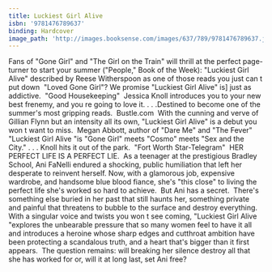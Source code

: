 ```yaml
---
title: Luckiest Girl Alive
isbn: '9781476789637'
binding: Hardcover
image_path: 'http://images.booksense.com/images/637/789/9781476789637.jpg'
---
```



Fans of "Gone Girl" and "The Girl on the Train" will thrill at the perfect page-turner to start your summer ("People," Book of the Week): "Luckiest Girl Alive" described by Reese Witherspoon as one of those reads you just can t put down&nbsp;
"Loved Gone Girl"? We promise "Luckiest Girl Alive" is] just as addictive.&nbsp;
"Good Housekeeping"&nbsp;
Jessica Knoll introduces you to your new best frenemy, and you re going to love it. . . .Destined to become one of the summer's most gripping reads.&nbsp;
Bustle.com&nbsp;
With the cunning and verve of Gillian Flynn but an intensity all its own, "Luckiest Girl Alive" is a debut you won t want to miss.&nbsp;
Megan Abbott, author of "Dare Me" and "The Fever"&nbsp;
"Luckiest Girl Alive "is "Gone Girl" meets "Cosmo" meets "Sex and the City." . . . Knoll hits it out of the park.&nbsp;
"Fort Worth Star-Telegram"&nbsp;
HER PERFECT LIFE IS A PERFECT LIE.&nbsp;
As a teenager at the prestigious Bradley School, Ani FaNelli endured a shocking, public humiliation that left her desperate to reinvent herself. Now, with a glamorous job, expensive wardrobe, and handsome blue blood fiance, she's "this close" to living the perfect life she's worked so hard to achieve.&nbsp;
But Ani has a secret.&nbsp;
There's something else buried in her past that still haunts her, something private and painful that threatens to bubble to the surface and destroy everything.&nbsp;
With a singular voice and twists you won t see coming, "Luckiest Girl Alive "explores the unbearable pressure that so many women feel to have it all and introduces a heroine whose sharp edges and cutthroat ambition have been protecting a scandalous truth, and a heart that's bigger than it first appears.&nbsp;
The question remains: will breaking her silence destroy all that she has worked for or, will it at long last, set Ani free?